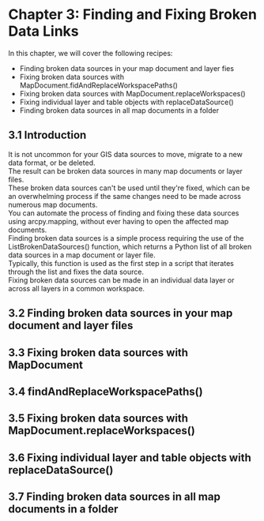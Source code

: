 
# Chapter 3: Finding and Fixing Broken Data Links

In this chapter, we will cover the following recipes:  
* Finding broken data sources in your map document and layer fies  
* Fixing broken data sources with MapDocument.fidAndReplaceWorkspacePaths()  
* Fixing broken data sources with MapDocument.replaceWorkspaces()  
* Fixing individual layer and table objects with replaceDataSource()  
* Finding broken data sources in all map documents in a folder  

## 3.1 Introduction

It is not uncommon for your GIS data sources to move, migrate to a new data format, or be deleted.  
The result can be broken data sources in many map documents or layer files.  
These broken data sources can't be used until they're fixed, which can be an overwhelming process if the same changes need to be made across numerous map documents.  
You can automate the process of finding and fixing these data sources using arcpy.mapping, without ever having to open the affected map documents.  
Finding broken data sources is a simple process requiring the use of the ListBrokenDataSources() function, which returns a Python list of all broken data sources in a map document or layer file.  
Typically, this function is used as the first step in a script that iterates through the list and fixes the data source.  
Fixing broken data sources can be made in an individual data layer or across all layers in a common workspace.  
   


## 3.2 Finding broken data sources in your map document and layer files

## 3.3 Fixing broken data sources with MapDocument

## 3.4 findAndReplaceWorkspacePaths()

## 3.5 Fixing broken data sources with MapDocument.replaceWorkspaces()

## 3.6 Fixing individual layer and table objects with replaceDataSource()

## 3.7 Finding broken data sources in all map documents in a folder

